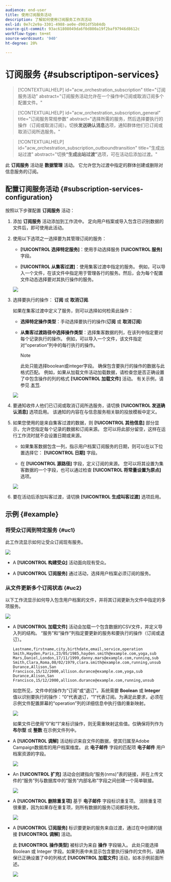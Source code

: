 ```yaml
---
audience: end-user
title: 使用订阅服务活动
description: 了解如何使用订阅服务工作流活动
exl-id: 0e7c2e9a-3301-4988-ae0e-d901df5b84db
source-git-commit: 93ac61808049da6f0d800a19f2baf97946d8612c
workflow-type: tm+mt
source-wordcount: '940'
ht-degree: 20%

---
```


# 订阅服务 {#subscriptipon-services}





>[!CONTEXTUALHELP]
>id="acw_orchestration_subscription"
>title="订阅服务活动"
>abstract="订阅服务活动允许在一个操作中订阅或取消订阅多个配置文件。"

>[!CONTEXTUALHELP]
>id="acw_orchestration_subscription_general"
>title="订阅服务常规参数"
>abstract="选择所需的服务，然后选择要执行的操作（订阅或取消订阅）。切换&#x200B;**发送确认消息**&#x200B;选项，通知群体他们已订阅或取消订阅所选服务。"

>[!CONTEXTUALHELP]
>id="acw_orchestration_subscription_outboundtransition"
>title="生成出站过渡"
>abstract="切换&#x200B;**“生成出站过渡”**&#x200B;选项，可在活动后添加过渡。"

此 **订阅服务** 活动是 **数据管理** 活动。 它允许您为过渡中指定的群体创建或删除对信息服务的订阅。

## 配置订阅服务活动 {#subscription-services-configuration}

按照以下步骤配置 **订阅服务** 活动：

1. 添加 **订阅服务** 活动添加到工作流中。 定向用户档案或导入包含已识别数据的文件后，即可使用此活动。

1. 使用以下选项之一选择要为其管理订阅的服务：

   * **[!UICONTROL 选择特定服务]**：使用手动选择服务 **[!UICONTROL 服务]** 字段。

   * **[!UICONTROL 从集客过渡]**：使用集客过渡中指定的服务。 例如，可以导入一个文件，在该文件中指定用于管理各行的服务。然后，会为每个配置文件动态选择要对其执行操作的服务。

   ![](../assets/workflow-subscription-service.png)

1. 选择要执行的操作： **订阅** 或 **取消订阅**.

   如果在集客过渡中定义了服务，则可以选择如何检索此操作：

   * **选择特定操作类型**：手动选择要执行的操作(**订阅** 或 **取消订阅**)

   * **从集客过渡路径中选择操作类型**：选择集客数据的列，在该列中指定要对每个记录执行的操作。 例如，可以导入一个文件，该文件指定对“operation”列中的每行执行的操作。

     >[!NOTE]
     >
     >此处只能选择boolean或integer字段。 确保包含要执行的操作的数据与此格式匹配。 例如，如果从加载文件活动加载数据，请检查您是否正确设置了中包含操作的列的格式 **[!UICONTROL 加载文件]** 活动。 有关示例，请参见 [本节](#uc2).

   ![](../assets/workflow-subscription-service-inbound.png)

1. 要通知收件人他们已订阅或取消订阅所选服务，请切换 **[!UICONTROL 发送确认消息]** 选项启用。 该通知的内容在与信息服务相关联的投放模板中定义。

1. 如果您使用的是来自集客过渡的数据，则 **[!UICONTROL 其他信息]** 部分显示，允许您指定每个记录的数据和订阅来源。 您可以将此部分留空，这样在运行工作流时就不会设置日期或来源。

   * 如果集客数据包含一列，指示用户档案订阅服务的日期，则可以在以下位置选择它： **[!UICONTROL 日期]** 字段。

   * 在 **[!UICONTROL 源路径]** 字段，定义订阅的来源。 您可以将其设置为集客数据的一个字段，也可以通过检查 **[!UICONTROL 将常量设置为原点]** 选项。

   ![](../assets/workflow-subscription-service-additional.png)

1. 要在活动后添加叫客过渡，请切换 **[!UICONTROL 生成叫客过渡]** 选项启用。

## 示例 {#example}

### 将受众订阅到特定服务 {#uc1}

此工作流显示如何让受众订阅现有服务。

![](../assets/workflow-subscription-service-uc1.png)

* A **[!UICONTROL 构建受众]** 活动面向现有受众。

* A **[!UICONTROL 订阅服务]** 通过活动，选择用户档案必须订阅的服务。

### 从文件更新多个订阅状态 {#uc2}

以下工作流显示如何导入包含用户档案的文件，并将其订阅更新为文件中指定的多项服务。

![](../assets/workflow-subscription-service-uc2.png)

* A **[!UICONTROL 加载文件]** 活动会加载一个包含数据的CSV文件，并定义导入列的结构。 “服务”和“操作”列指定要更新的服务和要执行的操作（订阅或退订）。

  ```
  Lastname,firstname,city,birthdate,email,service,operation
  Smith,Hayden,Paris,23/05/1985,hayden.smith@example.com,yoga,sub
  Mars,Daniel,London,17/11/1999,danny.mars@example.com,running,sub
  Smith,Clara,Roma,08/02/1979,clara.smith@example.com,running,unsub
  Durance,Allison,San Francisco,15/12/2000,allison.durance@example.com,yoga,sub
  Durance,Alison,San Francisco,15/12/2000,allison.durance@example.com,running,unsub
  ```

  如您所见，文件中的操作为“订阅”或“退订”。系统需要 **Boolean** 或 **Integer** 值以识别要执行的操作：“0”代表退订，“1”代表订阅。为满足此要求，必须在示例文件配置屏幕的“operation”列的详细信息中执行值的重新映射。

  ![](../assets/workflow-subscription-service-uc2-mapping.png)

  如果文件已使用“0”和“1”来标识操作，则无需重映射这些值。仅确保将列作为 **布尔型** 或 **整数** 在示例文件列中。

* A **[!UICONTROL 调解]** 活动标识来自文件的数据，使其归属至Adobe Campaign数据库的用户档案维度。 此 **电子邮件** 字段的匹配项 **电子邮件** 用户档案资源的字段。

  ![](../assets/workflow-subscription-service-uc2-enrichment.png)

* An **[!UICONTROL 扩充]** 活动会创建指向“服务(nms)”表的链接，并在上传文件的“服务”列与数据库中的“服务”内部名称”字段之间创建一个简单联接。

  ![](../assets/workflow-subscription-service-uc2-enrichment.png)

* A **[!UICONTROL 删除重复项]** 基于 **电子邮件** 字段标识重复项。 消除重复项很重要，因为如果存在重复项，则所有数据的服务订阅都将失败。

  ![](../assets/workflow-subscription-service-uc2-dedup.png)

* A **[!UICONTROL 订阅服务]** 标识要更新的服务来自过渡，通过在中创建的链接 **[!UICONTROL 调解]** 活动。

  此 **[!UICONTROL 操作类型]** 被标识为来自 **操作** 字段输入。 此处只能选择 Boolean 或 Integer 字段。如果列表中未显示包含要执行操作的文件列，请确保已正确设置了中的列格式 **[!UICONTROL 加载文件]** 活动，如本示例前面所述。

  ![](../assets/workflow-subscription-service-uc2-subscription.png)
